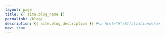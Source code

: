 ```yaml
---
layout: page
title: {{ site.blog_name }}
permalink: /blog/
description: {{ site.blog_description }} #<a href="#">Affiliations</a>. Address. Contacts. Moto. Etc.
nav: true
---
```

